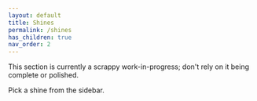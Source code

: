 ```yaml
---
layout: default
title: Shines
permalink: /shines
has_children: true
nav_order: 2
---
```

This section is currently a scrappy work-in-progress; don't rely on it being complete or polished.

Pick a shine from the sidebar.